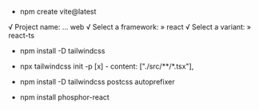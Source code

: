 -  npm create vite@latest

√ Project name: ... web
√ Select a framework: » react
√ Select a variant: » react-ts

- npm install -D tailwindcss
- npx tailwindcss init -p
[x] - content: ["./src/**/*.tsx"],

- npm install -D tailwindcss postcss autoprefixer

- npm install phosphor-react